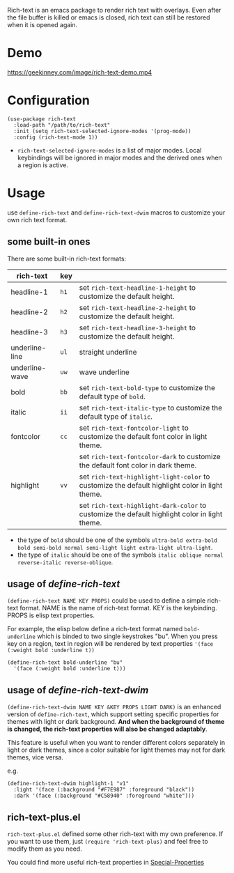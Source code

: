Rich-text is an emacs package to render rich text with overlays. Even after the file buffer is killed or emacs is closed, rich text can still be restored when it is opened again.

# Demo

https://geekinney.com/image/rich-text-demo.mp4

# Configuration
```emacs-lisp
(use-package rich-text
  :load-path "/path/to/rich-text"
  :init (setq rich-text-selected-ignore-modes '(prog-mode))
  :config (rich-text-mode 1))
```

- `rich-text-selected-ignore-modes` is a list of major modes. Local keybindings will be ignored in major modes and the derived ones when a region is active.

# Usage

use `define-rich-text` and `define-rich-text-dwim` macros to customize your own rich text format.

## some built-in ones

There are some built-in rich-text formats:

| rich-text      | key  |                                                                                                |
|----------------|------|------------------------------------------------------------------------------------------------|
| headline-1     | `h1` | set `rich-text-headline-1-height` to customize the default height.                             |
| headline-2     | `h2` | set `rich-text-headline-2-height` to customize the default height.                             |
| headline-3     | `h3` | set `rich-text-headline-3-height` to customize the default height.                             |
| underline-line | `ul` | straight underline                                                                             |
| underline-wave | `uw` | wave underline                                                                                 |
| bold           | `bb` | set `rich-text-bold-type` to customize the default type of `bold`.                             |
| italic         | `ii` | set `rich-text-italic-type` to customize the default type of `italic`.                         |
| fontcolor      | `cc` | set `rich-text-fontcolor-light` to customize the default font color in light theme.            |
|                |      | set `rich-text-fontcolor-dark` to customize the default font color in dark theme.              |
| highlight      | `vv` | set `rich-text-highlight-light-color` to customize the default highlight color in light theme. |
|                |      | set `rich-text-highlight-dark-color` to customize the default highlight color in light theme.  |

- the type of `bold` should be one of the symbols `ultra-bold extra-bold bold semi-bold normal semi-light light extra-light ultra-light`.
- the type of `italic` should be one of the symbols `italic oblique normal reverse-italic reverse-oblique`.
    
## usage of *define-rich-text*
`(define-rich-text NAME KEY PROPS)` could be used to define a simple rich-text format. NAME is the name of rich-text format. KEY is the keybinding. PROPS is elisp text properties.

For example, the elisp below define a rich-text format named `bold-underline` which is binded to two single keystrokes "bu". When you press key <bu> on a region, text in region will be rendered by text properties `'(face (:weight bold :underline t))`

```emacs-lisp
(define-rich-text bold-underline "bu"
  '(face (:weight bold :underline t)))
```

## usage of *define-rich-text-dwim*
`(define-rich-text-dwim NAME KEY &KEY PROPS LIGHT DARK)` is an enhanced version of `define-rich-text`, which support setting specific properties for themes with light or dark background. **And when the background of theme is changed, the rich-text properties will also be changed adaptably**.

This feature is useful when you want to render different colors separately in light or dark themes, since a color suitable for light themes may not for dark themes, vice versa. 

e.g.

```emacs-lisp
(define-rich-text-dwim highlight-1 "v1"
  :light '(face (:background "#F7E987" :foreground "black"))
  :dark '(face (:background "#C58940" :foreground "white")))
```

## rich-text-plus.el
`rich-text-plus.el` defined some other rich-text with my own preference. If you want to use them, just `(require 'rich-text-plus)` and feel free to modify them as you need.

You could find more useful rich-text properties in [Special-Properties](https://www.gnu.org/software/emacs/manual/html_node/elisp/Special-Properties.html)
